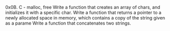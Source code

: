 0x0B. C - malloc, free
Write a function that creates an array of chars, and initializes it with a specific char.
Write a function that returns a pointer to a newly allocated space in memory, which contains a copy of the string given as a parame
Write a function that concatenates two strings.
